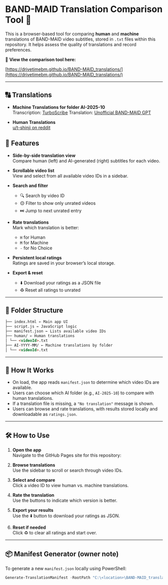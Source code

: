 ﻿# BAND-MAID Translation Comparison Tool 🎸

This is a browser-based tool for comparing **human** and **machine** translations of BAND-MAID video subtitles, stored in `.txt` files within this repository. It helps assess the quality of translations and record preferences.

🔗 **View the comparison tool here:**

[https://drivetimebm.github.io/BAND-MAID_translations/](https://drivetimebm.github.io/BAND-MAID_translations/)

---

## 🔠 Translations

- **Machine Translations for folder AI-2025-10**  
  Transcription: [TurboScribe](https://turboscribe.ai)
  Translation: [Unofficial BAND-MAID GPT](https://chatgpt.com/g/g-68db200d63cc819190a84f2ff7cbf58f-unofficial-band-maid-gpt)

- **Human Translations**  
  [u/t-shinji on reddit](https://www.reddit.com/user/t-shinji/)

## 🚀 Features

- **Side-by-side translation view**  
  Compare human (left) and AI-generated (right) subtitles for each video.

- **Scrollable video list**  
  View and select from all available video IDs in a sidebar.

- **Search and filter**  
  - 🔍 Search by video ID  
  - 🟡 Filter to show only unrated videos  
  - ⏭️ Jump to next unrated entry

- **Rate translations**  
  Mark which translation is better:  
  - `H` for Human  
  - `M` for Machine  
  - `-` for No Choice

- **Persistent local ratings**  
  Ratings are saved in your browser’s local storage.

- **Export & reset**  
  - ⬇️ Download your ratings as a JSON file  
  - ♻️ Reset all ratings to unrated

---

## 📁 Folder Structure

``` html
├── index.html ← Main app UI
├── script.js ← JavaScript logic
├── manifest.json ← Lists available video IDs
├── human/ ← Human translations
│ └── <videoId>.txt
├── AI-YYYY-MM/ ← Machine translations by folder
│ └── <videoId>.txt
```

---

## 🧠 How It Works

- On load, the app reads `manifest.json` to determine which video IDs are available.
- Users can choose which AI folder (e.g., `AI-2025-10`) to compare with human translations.
- If a translation file is missing, a `"No translation"` message is shown.
- Users can browse and rate translations, with results stored locally and downloadable as `ratings.json`.

---

## 🛠 How to Use

1. **Open the app**  
   Navigate to the GitHub Pages site for this repository:  

2. **Browse translations**  
Use the sidebar to scroll or search through video IDs.

3. **Select and compare**  
Click a video ID to view human vs. machine translations.

4. **Rate the translation**  
Use the buttons to indicate which version is better.

5. **Export your results**  
Use the ⬇️ button to download your ratings as JSON.

6. **Reset if needed**  
Click ♻️ to clear all ratings and start over.

---

## 📦 Manifest Generator (owner note)

To generate a new `manifest.json` locally using PowerShell:

```powershell
Generate-TranslationManifest -RootPath "C:\<location>\BAND-MAID_translations" -OutputFile "manifest.json"
